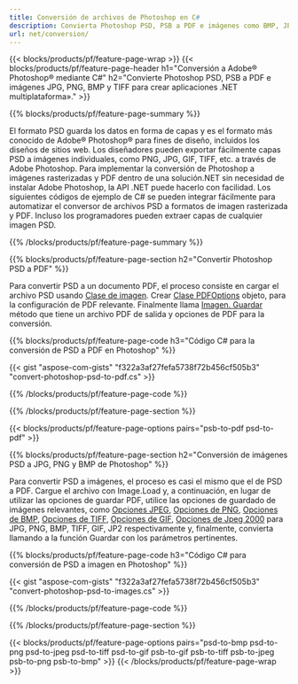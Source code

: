 ```yaml
---
title: Conversión de archivos de Photoshop en C#
description: Convierta Photoshop PSD, PSB a PDF e imágenes como BMP, JPG, PNG y TIFF con unas pocas líneas de código C# a través de la biblioteca.NET.
url: net/conversion/
---
```


{{< blocks/products/pf/feature-page-wrap >}}
{{< blocks/products/pf/feature-page-header h1="Conversión a Adobe® Photoshop® mediante C#" h2="Convierte Photoshop PSD, PSB a PDF e imágenes JPG, PNG, BMP y TIFF para crear aplicaciones .NET multiplataforma»." >}}

{{% blocks/products/pf/feature-page-summary %}}

El formato PSD guarda los datos en forma de capas y es el formato más conocido de Adobe® Photoshop® para fines de diseño, incluidos los diseños de sitios web. Los diseñadores pueden exportar fácilmente capas PSD a imágenes individuales, como PNG, JPG, GIF, TIFF, etc. a través de Adobe Photoshop. Para implementar la conversión de Photoshop a imágenes rasterizadas y PDF dentro de una solución.NET sin necesidad de instalar Adobe Photoshop, la API .NET puede hacerlo con facilidad. Los siguientes códigos de ejemplo de C# se pueden integrar fácilmente para automatizar el conversor de archivos PSD a formatos de imagen rasterizada y PDF. Incluso los programadores pueden extraer capas de cualquier imagen PSD.


{{% /blocks/products/pf/feature-page-summary %}}

{{% blocks/products/pf/feature-page-section h2="Convertir Photoshop PSD a PDF" %}}

Para convertir PSD a un documento PDF, el proceso consiste en cargar el archivo PSD usando [Clase de imagen](https://apireference.aspose.com/net/psd/aspose.psd/image). Crear [Clase PDFOptions](https://apireference.aspose.com/net/psd/aspose.psd.imageoptions/pdfoptions) objeto, para la configuración de PDF relevante. Finalmente llama [Imagen. Guardar](https://apireference.aspose.com/net/psd/aspose.psd.image/save/methods/3) método que tiene un archivo PDF de salida y opciones de PDF para la conversión.

{{% blocks/products/pf/feature-page-code h3="Código C# para la conversión de PSD a PDF en Photoshop" %}}

{{< gist "aspose-com-gists" "f322a3af27fefa5738f72b456cf505b3" "convert-photoshop-psd-to-pdf.cs" >}}

{{% /blocks/products/pf/feature-page-code %}}

{{% /blocks/products/pf/feature-page-section %}}

{{< blocks/products/pf/feature-page-options pairs="psb-to-pdf psd-to-pdf" >}}

{{% blocks/products/pf/feature-page-section h2="Conversión de imágenes PSD a JPG, PNG y BMP de Photoshop" %}}

Para convertir PSD a imágenes, el proceso es casi el mismo que el de PSD a PDF. Cargue el archivo con Image.Load y, a continuación, en lugar de utilizar las opciones de guardar PDF, utilice las opciones de guardado de imágenes relevantes, como [Opciones JPEG](https://apireference.aspose.com/net/psd/aspose.psd.imageoptions/jpegoptions), [Opciones de PNG](https://apireference.aspose.com/net/psd/aspose.psd.imageoptions/pngoptions),  [Opciones de BMP](https://apireference.aspose.com/net/psd/aspose.psd.imageoptions/bmpoptions), [Opciones de TIFF](https://apireference.aspose.com/net/psd/aspose.psd.imageoptions/tiffoptions),  [Opciones de GIF](https://apireference.aspose.com/net/psd/aspose.psd.imageoptions/gifoptions), [Opciones de Jpeg 2000](https://apireference.aspose.com/net/psd/aspose.psd.imageoptions/jpeg2000options) para JPG, PNG, BMP, TIFF, GIF, JP2 respectivamente y, finalmente, convierta llamando a la función Guardar con los parámetros pertinentes.


{{% blocks/products/pf/feature-page-code h3="Código C# para conversión de PSD a imagen en Photoshop" %}}

{{< gist "aspose-com-gists" "f322a3af27fefa5738f72b456cf505b3" "convert-photoshop-psd-to-images.cs" >}}

{{% /blocks/products/pf/feature-page-code %}}

{{% /blocks/products/pf/feature-page-section %}}

{{< blocks/products/pf/feature-page-options pairs="psd-to-bmp psd-to-png psd-to-jpeg psd-to-tiff psd-to-gif psb-to-gif psb-to-tiff psb-to-jpeg psb-to-png psb-to-bmp" >}}
{{< /blocks/products/pf/feature-page-wrap >}}
